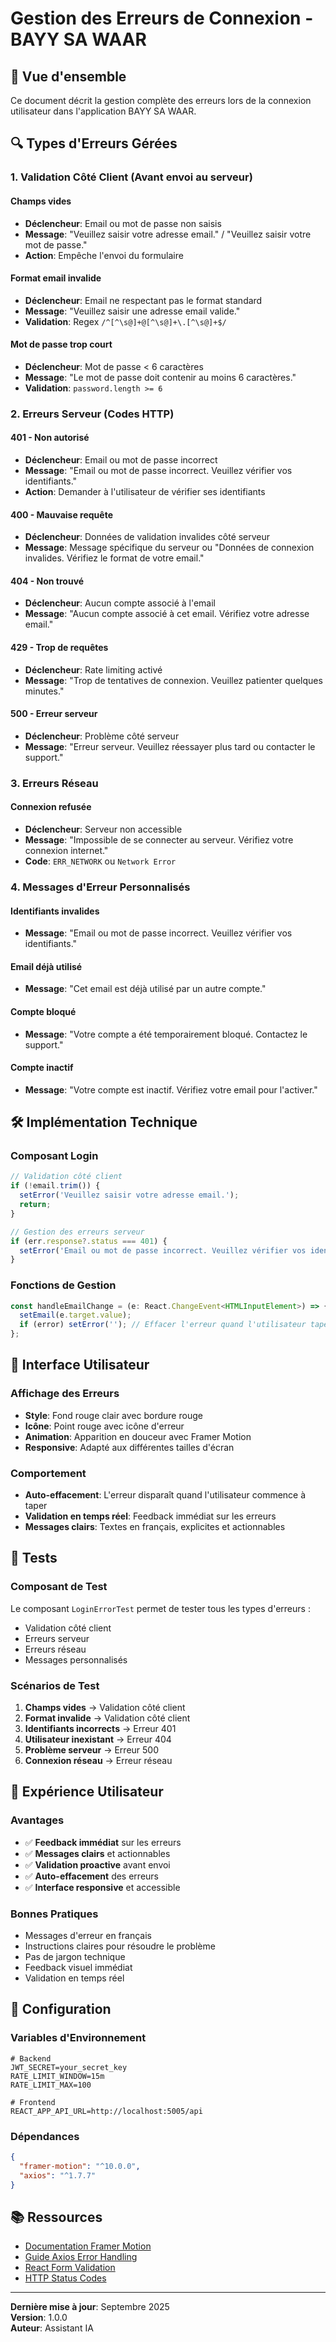 # Gestion des Erreurs de Connexion - BAYY SA WAAR

## 🎯 Vue d'ensemble

Ce document décrit la gestion complète des erreurs lors de la connexion utilisateur dans l'application BAYY SA WAAR.

## 🔍 Types d'Erreurs Gérées

### 1. **Validation Côté Client** (Avant envoi au serveur)

#### Champs vides
- **Déclencheur**: Email ou mot de passe non saisis
- **Message**: "Veuillez saisir votre adresse email." / "Veuillez saisir votre mot de passe."
- **Action**: Empêche l'envoi du formulaire

#### Format email invalide
- **Déclencheur**: Email ne respectant pas le format standard
- **Message**: "Veuillez saisir une adresse email valide."
- **Validation**: Regex `/^[^\s@]+@[^\s@]+\.[^\s@]+$/`

#### Mot de passe trop court
- **Déclencheur**: Mot de passe < 6 caractères
- **Message**: "Le mot de passe doit contenir au moins 6 caractères."
- **Validation**: `password.length >= 6`

### 2. **Erreurs Serveur** (Codes HTTP)

#### 401 - Non autorisé
- **Déclencheur**: Email ou mot de passe incorrect
- **Message**: "Email ou mot de passe incorrect. Veuillez vérifier vos identifiants."
- **Action**: Demander à l'utilisateur de vérifier ses identifiants

#### 400 - Mauvaise requête
- **Déclencheur**: Données de validation invalides côté serveur
- **Message**: Message spécifique du serveur ou "Données de connexion invalides. Vérifiez le format de votre email."

#### 404 - Non trouvé
- **Déclencheur**: Aucun compte associé à l'email
- **Message**: "Aucun compte associé à cet email. Vérifiez votre adresse email."

#### 429 - Trop de requêtes
- **Déclencheur**: Rate limiting activé
- **Message**: "Trop de tentatives de connexion. Veuillez patienter quelques minutes."

#### 500 - Erreur serveur
- **Déclencheur**: Problème côté serveur
- **Message**: "Erreur serveur. Veuillez réessayer plus tard ou contacter le support."

### 3. **Erreurs Réseau**

#### Connexion refusée
- **Déclencheur**: Serveur non accessible
- **Message**: "Impossible de se connecter au serveur. Vérifiez votre connexion internet."
- **Code**: `ERR_NETWORK` ou `Network Error`

### 4. **Messages d'Erreur Personnalisés**

#### Identifiants invalides
- **Message**: "Email ou mot de passe incorrect. Veuillez vérifier vos identifiants."

#### Email déjà utilisé
- **Message**: "Cet email est déjà utilisé par un autre compte."

#### Compte bloqué
- **Message**: "Votre compte a été temporairement bloqué. Contactez le support."

#### Compte inactif
- **Message**: "Votre compte est inactif. Vérifiez votre email pour l'activer."

## 🛠️ Implémentation Technique

### Composant Login
```typescript
// Validation côté client
if (!email.trim()) {
  setError('Veuillez saisir votre adresse email.');
  return;
}

// Gestion des erreurs serveur
if (err.response?.status === 401) {
  setError('Email ou mot de passe incorrect. Veuillez vérifier vos identifiants.');
}
```

### Fonctions de Gestion
```typescript
const handleEmailChange = (e: React.ChangeEvent<HTMLInputElement>) => {
  setEmail(e.target.value);
  if (error) setError(''); // Effacer l'erreur quand l'utilisateur tape
};
```

## 🎨 Interface Utilisateur

### Affichage des Erreurs
- **Style**: Fond rouge clair avec bordure rouge
- **Icône**: Point rouge avec icône d'erreur
- **Animation**: Apparition en douceur avec Framer Motion
- **Responsive**: Adapté aux différentes tailles d'écran

### Comportement
- **Auto-effacement**: L'erreur disparaît quand l'utilisateur commence à taper
- **Validation en temps réel**: Feedback immédiat sur les erreurs
- **Messages clairs**: Textes en français, explicites et actionnables

## 🧪 Tests

### Composant de Test
Le composant `LoginErrorTest` permet de tester tous les types d'erreurs :
- Validation côté client
- Erreurs serveur
- Erreurs réseau
- Messages personnalisés

### Scénarios de Test
1. **Champs vides** → Validation côté client
2. **Format invalide** → Validation côté client
3. **Identifiants incorrects** → Erreur 401
4. **Utilisateur inexistant** → Erreur 404
5. **Problème serveur** → Erreur 500
6. **Connexion réseau** → Erreur réseau

## 📱 Expérience Utilisateur

### Avantages
- ✅ **Feedback immédiat** sur les erreurs
- ✅ **Messages clairs** et actionnables
- ✅ **Validation proactive** avant envoi
- ✅ **Auto-effacement** des erreurs
- ✅ **Interface responsive** et accessible

### Bonnes Pratiques
- Messages d'erreur en français
- Instructions claires pour résoudre le problème
- Pas de jargon technique
- Feedback visuel immédiat
- Validation en temps réel

## 🔧 Configuration

### Variables d'Environnement
```env
# Backend
JWT_SECRET=your_secret_key
RATE_LIMIT_WINDOW=15m
RATE_LIMIT_MAX=100

# Frontend
REACT_APP_API_URL=http://localhost:5005/api
```

### Dépendances
```json
{
  "framer-motion": "^10.0.0",
  "axios": "^1.7.7"
}
```

## 📚 Ressources

- [Documentation Framer Motion](https://www.framer.com/motion/)
- [Guide Axios Error Handling](https://axios-http.com/docs/handling_errors)
- [React Form Validation](https://reactjs.org/docs/forms.html)
- [HTTP Status Codes](https://developer.mozilla.org/en-US/docs/Web/HTTP/Status)

---

**Dernière mise à jour**: Septembre 2025  
**Version**: 1.0.0  
**Auteur**: Assistant IA
